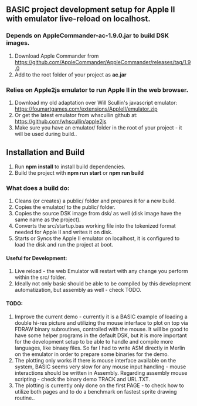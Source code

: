 ## BASIC project development setup for Apple II with emulator live-reload on localhost.

### Depends on AppleCommander-ac-1.9.0.jar to build DSK images.

1. Download Apple Commander from https://github.com/AppleCommander/AppleCommander/releases/tag/1.9.0
2. Add to the root folder of your project as **ac.jar**

### Relies on Apple2js emulator to run Apple II in the web browser.

1. Download my old adaptation over Will Scullin's javascript emulator: https://foumartgames.com/extensions/AppleII/emulator.zip
2. Or get the latest emulator from whscullin github at: https://github.com/whscullin/apple2js
3. Make sure you have an emulator/ folder in the root of your project - it will be used during build..

## Installation and Build

1. Run **npm install** to install build dependencies.
2. Build the project with **npm run start** or **npm run build**

### What does a build do:

1. Cleans (or creates) a public/ folder and prepares it for a new build.
2. Copies the emulator/ to the public/ folder.
3. Copies the source DSK image from dsk/ as well (disk image have the same name as the project).
4. Converts the src/startup.bas working file into the tokenized format needed for Apple II and writes it on disk.
5. Starts or Syncs the Apple II emulator on localhost, it is configured to load the disk and run the project at boot.

#### Useful for Development:

1. Live reload - the web Emulator will restart with any change you perform within the src/ folder.
2. Ideally not only basic should be able to be compiled by this development automatization, but assembly as well - check TODO. 

#### TODO:

1. Improve the current demo - currently it is a BASIC example of loading a double hi-res picture and utilizing the mouse interface to plot on top via FDRAW binary subroutines, controlled with the mouse. It will be good to have some helper programs in the default DSK, but it is more important for the development setup to be able to handle and compile more languages, like binaey files. So far I had to write ASM directly in Merlin on the emulator in order to prepare some binaries for the demo.
2. The plotting only works if there is mouse interface available on the system, BASIC seems very slow for any mouse input handling - mouse interactions should be written in Assembly. Regarding assembly mouse scripting - check the binary demo TRACK and URL.TXT.
3. The plotting is currently only done on the first PAGE - to check how to utilize both pages and to do a benchmark on fastest sprite drawing routine.. 

